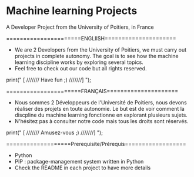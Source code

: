 # Machine learning Projects

A Developer Project from the University of Poitiers, in France

======================ENGLIISH=====================

* We are 2 Developers from the University of Poitiers, we must carry out projects in complete autonomy. The goal is to see how the machine learning discipline works by exploring several topics.
* Feel free to check out our code but all rights reserved.

print(" [ /////// Have fun ;) ///////] ");

======================FRANÇAIS=====================

* Nous sommes 2 Développeurs de l'Université de Poitiers, nous devons réaliser des projets en toute autonomie. Le but est de voir comment la discpline du machine learning fonctionne en explorant plusieurs sujets.
* N'hésitez pas à consulter notre code mais tous les droits sont réservés.

print(" [ /////// Amusez-vous ;) ///////] ");

===================Prerequisite/Prérequis==================

*  Python
*  PIP : package-management system written in Python
*  Check the README in each project to have more details



